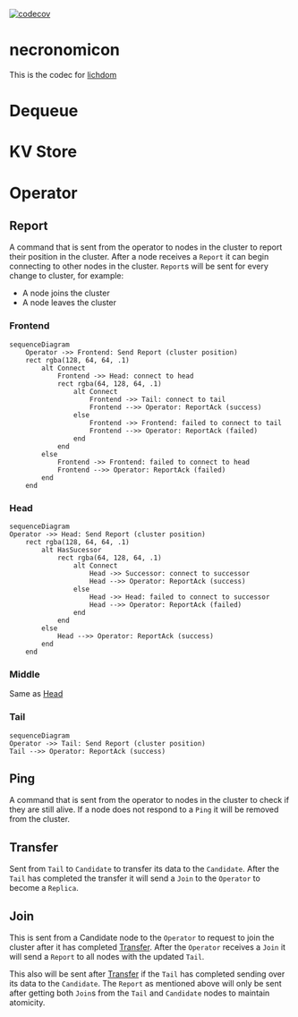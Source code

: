 [![codecov](https://codecov.io/gh/nyanzoo/necronomicon/graph/badge.svg?token=crBlCdFC0o)](https://codecov.io/gh/nyanzoo/necronomicon)

# necronomicon
This is the codec for [lichdom](https://github.com/nyanzoo/lichdom)

# Dequeue

# KV Store

# Operator
## Report
A command that is sent from the operator to nodes in the cluster to report their position in the cluster. After a node receives a `Report` it can begin connecting to other nodes in the cluster. `Report`s will be sent for every change to cluster, for example:
- A node joins the cluster
- A node leaves the cluster

### Frontend
```mermaid
sequenceDiagram
    Operator ->> Frontend: Send Report (cluster position)
    rect rgba(128, 64, 64, .1)
        alt Connect
            Frontend ->> Head: connect to head
            rect rgba(64, 128, 64, .1)
                alt Connect
                    Frontend ->> Tail: connect to tail
                    Frontend -->> Operator: ReportAck (success)
                else
                    Frontend ->> Frontend: failed to connect to tail
                    Frontend -->> Operator: ReportAck (failed)
                end
            end
        else
            Frontend ->> Frontend: failed to connect to head
            Frontend -->> Operator: ReportAck (failed)
        end
    end
```
### Head
```mermaid
sequenceDiagram
Operator ->> Head: Send Report (cluster position)
    rect rgba(128, 64, 64, .1)
        alt HasSucessor
            rect rgba(64, 128, 64, .1)
                alt Connect
                    Head ->> Successor: connect to successor
                    Head -->> Operator: ReportAck (success)
                else
                    Head ->> Head: failed to connect to successor
                    Head -->> Operator: ReportAck (failed)
                end
            end
        else
            Head -->> Operator: ReportAck (success)
        end
    end
```
### Middle
Same as [Head](#head)
### Tail
```mermaid
sequenceDiagram
Operator ->> Tail: Send Report (cluster position)
Tail -->> Operator: ReportAck (success)
```

## Ping
A command that is sent from the operator to nodes in the cluster to check if they are still alive. If a node does not respond to a `Ping` it will be removed from the cluster.

## Transfer
Sent from `Tail` to `Candidate` to transfer its data to the `Candidate`. After the `Tail` has completed the transfer it will send a `Join` to the `Operator` to become a `Replica`.

## Join
This is sent from a Candidate node to the `Operator` to request to join the cluster after it has completed [Transfer](#transfer). After the `Operator` receives a `Join` it will send a `Report` to all nodes with the updated `Tail`. 

This also will be sent after [Transfer](#transfer) if the `Tail` has completed sending over its data to the `Candidate`. The `Report` as mentioned above will only be sent after getting both `Join`s from the `Tail` and `Candidate` nodes to maintain atomicity.
